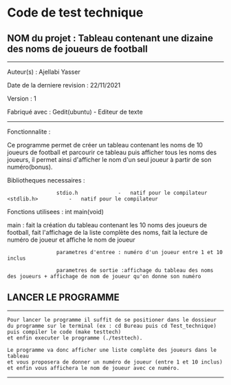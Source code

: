 # Code de test technique


## NOM du projet : Tableau contenant une dizaine des noms de joueurs de football
	
********************************************************

Auteur(s) : Ajellabi Yasser

Date de la derniere revision : 22/11/2021

Version : 1

Fabriqué avec : Gedit(ubuntu) - Editeur de texte
********************************************************
Fonctionnalite :

Ce programme permet de créer un tableau contenant les noms de 10 joueurs de football et parcourir ce tableau puis afficher tous les noms des joueurs, il permet ainsi d'afficher le nom d'un seul joueur à partir de son numéro(bonus).


Bibliotheques necessaires :
							
							
					stdio.h				-	natif pour le compilateur		<stdlib.h>			-	natif pour le compilateur
							
Fonctions utilisees :
					int main(void)

main : fait la création du tableau contenant les 10 noms des joueurs de football, fait l'affichage de la liste complète des noms, fait la lecture de numéro de joueur et affiche le nom de joueur


					parametres d'entree : numéro d'un joueur entre 1 et 10 inclus
					
					parametres de sortie :affichage du tableau des noms des joueurs + affichage de nom de joueur qu'on donne son numéro



## LANCER LE PROGRAMME	
	
********************************************************

	Pour lancer le programme il suffit de se positioner dans le dossieur du programme sur le terminal (ex : cd Bureau puis cd Test_technique) 
	puis compiler le code (make testtech) 
	et enfin executer le programme (./testtech).
	
	Le programme va donc afficher une liste complète des joueurs dans le tableau 
	et vous proposera de donner un numéro de joueur (entre 1 et 10 inclus) 
	et enfin vous affichera le nom de joueur avec ce numéro.
********************************************************
